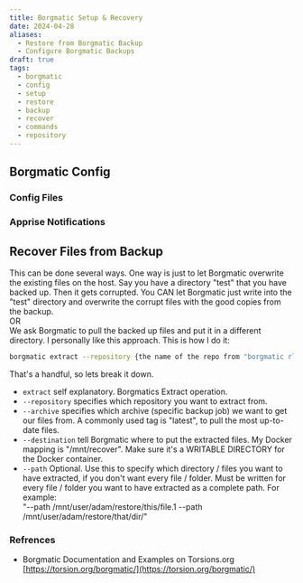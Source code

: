 ```yaml
---
title: Borgmatic Setup & Recovery
date: 2024-04-28
aliases: 
  - Restore from Borgmatic Backup
  - Configure Borgmatic Backups
draft: true
tags:
  - borgmatic
  - config
  - setup
  - restore
  - backup
  - recover
  - commands
  - repository
---
```

 
## Borgmatic Config

  

### Config Files

  

### Apprise Notifications

## Recover Files from Backup

This can be done several ways. One way is just to let Borgmatic overwrite the existing files on the host. Say you have a directory "test" that you have backed up. Then it gets corrupted. You CAN let Borgmatic just write into the "test" directory and overwrite the corrupt files with the good copies from the backup.  
OR  
We ask Borgmatic to pull the backed up files and put it in a different directory. I personally like this approach. This is how I do it:

```bash
borgmatic extract --repository {the name of the repo from "borgmatic rlist"} --archive [latest] --destination {destination path on host} --path {full path in archive}
```

That's a handful, so lets break it down.

- `extract` self explanatory. Borgmatics Extract operation.
- `--repository` specifies which repository you want to extract from.
- `--archive` specifies which archive (specific backup job) we want to get our files from. A commonly used tag is "latest", to pull the most up-to-date files.
- `--destination` tell Borgmatic where to put the extracted files. My Docker mapping is "/mnt/recover". Make sure it's a WRITABLE DIRECTORY for the Docker container.
- `--path` Optional. Use this to specify which directory / files you want to have extracted, if you don't want every file / folder. Must be written for every file / folder you want to have extracted as a complete path. For example:  
    "--path /mnt/user/adam/restore/this/file.1 --path /mnt/user/adam/restore/that/dir/"

### Refrences

- Borgmatic Documentation and Examples on Torsions.org  
	[https://torsion.org/borgmatic/](https://torsion.org/borgmatic/)
